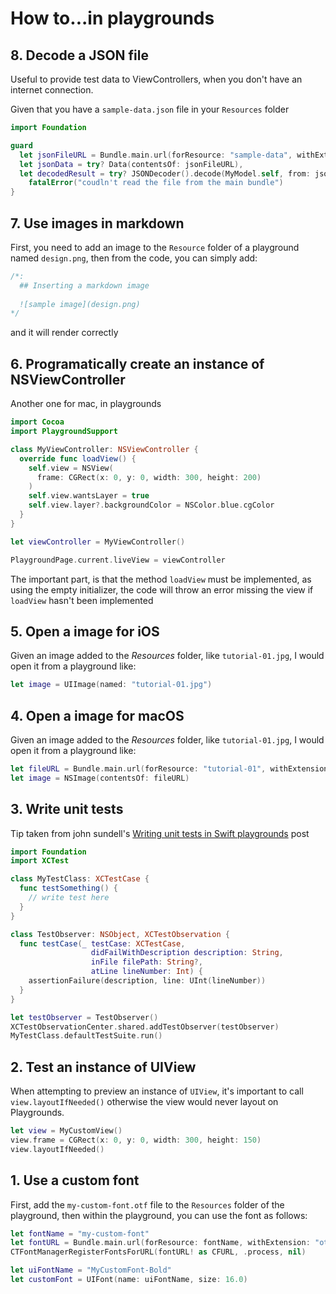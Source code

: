 # How to...in playgrounds

## 8. Decode a JSON file

Useful to provide test data to ViewControllers, when you don't have an internet connection.

Given that you have a `sample-data.json` file in your `Resources` folder

```swift
import Foundation

guard
  let jsonFileURL = Bundle.main.url(forResource: "sample-data", withExtension: "json"),
  let jsonData = try? Data(contentsOf: jsonFileURL),
  let decodedResult = try? JSONDecoder().decode(MyModel.self, from: jsonData) else {
    fatalError("coudln't read the file from the main bundle")
}
```

## 7. Use images in markdown

First, you need to add an image to the `Resource` folder of a playground named `design.png`, then from the code, you can simply add:

```swift
/*:
  ## Inserting a markdown image
  
  ![sample image](design.png)
*/
```

and it will render correctly

## 6. Programatically create an instance of NSViewController

Another one for mac, in playgrounds

```swift
import Cocoa
import PlaygroundSupport

class MyViewController: NSViewController {
  override func loadView() {
    self.view = NSView(
      frame: CGRect(x: 0, y: 0, width: 300, height: 200)
    )
    self.view.wantsLayer = true
    self.view.layer?.backgroundColor = NSColor.blue.cgColor
  }
}

let viewController = MyViewController()

PlaygroundPage.current.liveView = viewController
```

The important part, is that the method `loadView` must be implemented, as using the empty initializer,
the code will throw an error missing the view if `loadView` hasn't been implemented

## 5. Open a image for iOS

Given an image added to the _Resources_ folder, like `tutorial-01.jpg`, I would open it from a playground like:

```swift
let image = UIImage(named: "tutorial-01.jpg")
```

## 4. Open a image for macOS

Given an image added to the _Resources_ folder, like `tutorial-01.jpg`, I would open it from a playground like:

```swift
let fileURL = Bundle.main.url(forResource: "tutorial-01", withExtension: "jpg")!
let image = NSImage(contentsOf: fileURL)
```

## 3. Write unit tests

Tip taken from john sundell's [Writing unit tests in Swift playgrounds][john-testing-playground] post

```swift
import Foundation
import XCTest

class MyTestClass: XCTestCase {
  func testSomething() {
    // write test here
  }
}

class TestObserver: NSObject, XCTestObservation {
  func testCase(_ testCase: XCTestCase,
                  didFailWithDescription description: String,
                  inFile filePath: String?,
                  atLine lineNumber: Int) {
    assertionFailure(description, line: UInt(lineNumber))
  }
}

let testObserver = TestObserver()
XCTestObservationCenter.shared.addTestObserver(testObserver)
MyTestClass.defaultTestSuite.run()
```

## 2. Test an instance of UIView

When attempting to preview an instance of `UIView`, it's important to call `view.layoutIfNeeded()` otherwise the view would never layout on Playgrounds.

```swift
let view = MyCustomView()
view.frame = CGRect(x: 0, y: 0, width: 300, height: 150)
view.layoutIfNeeded()
```

## 1. Use a custom font

First, add the `my-custom-font.otf` file to the `Resources` folder of the playground, then within the playground, you can use the font as follows:

```swift
let fontName = "my-custom-font"
let fontURL = Bundle.main.url(forResource: fontName, withExtension: "otf")
CTFontManagerRegisterFontsForURL(fontURL! as CFURL, .process, nil)

let uiFontName = "MyCustomFont-Bold"
let customFont = UIFont(name: uiFontName, size: 16.0)
```

[john-testing-playground]: https://www.swiftbysundell.com/posts/writing-unit-tests-in-a-swift-playground
